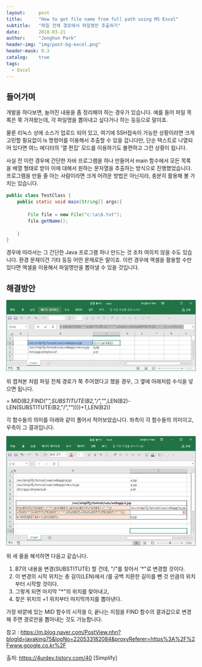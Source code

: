 ```yaml
---
layout:     post
title:      "How to get file name from full path using MS Excel"
subtitle:   "파일 전체 경로에서 파일명만 추출하기"
date:       2018-03-21
author:     "Jonghun Park"
header-img: "img/post-bg-excel.png"
header-mask: 0.3
catalog:    true
tags:
  - Excel
---
```


## 들어가며

개발을 하다보면, 늘어진 내용을 좀 정리해야 하는 경우가 있습니다. 예를 들어 파일 목록은 쭉 가져왔는데, 각 파일명을 뽑아내고 싶다거나 하는 등등으로 말이죠.

물론 리눅스 상에 소스가 업로드 되어 있고, 여기에 SSH접속이 가능한 상황이라면 크게 고민할 필요없이 ls 명령어를 이용해서 추출할 수 있을 겁니다만, 단순 텍스트로 나열되어 있다면 여느 에디터의 '열 편집' 모드를 이용하기도 불편하고 그런 상황이 됩니다. 

사실 전 이런 경우에 간단한 자바 프로그램을 하나 만들어서 main 함수에서 모든 목록을 배열 형태로 받아 이에 대해서 원하는 문자열을 추출하는 방식으로 진행했었습니다. 프로그램을 만들 줄 아는 사람이라면 크게 어려운 방법은 아닌지라, 충분히 활용해 볼 가치는 있습니다.

```java
public class TestClass {
    public static void main(String[] args){
        
        File file = new File("c:\a\b.txt");
        file.getName();
 
    }
}
```

경우에 따라서는 그 간단한 Java 프로그램 하나 만드는 것 조차 여의치 않을 수도 있습니다. 환경 문제이건 기타 등등 어떤 문제로든 말이죠. 이런 경우에 엑셀을 활용할 수만 있다면 엑셀을 이용해서 파일명만을 뽑아낼 수 있을 것입니다. 

## 해결방안

![](/img/post/2018-03-21-excel-get-file-name/excel-get-file-name-00001.png)

위 캡쳐본 처럼 파일 전체 경로가 쭉 주어졌다고 했을 경우, 그 옆에 아래처럼 수식을 넣으면 됩니다. 

= MID(B2,FIND("*",SUBSTITUTE(B2,"/","*",LEN(B2)-LEN(SUBSTITUTE(B2,"/",""))))+1,LEN(B2))

각 함수들의  의미를 아래와 같이 풀어서 적어보았습니다. 좌측이 각 함수들의 의미이고, 우측이 그 결과입니다.

![](/img/post/2018-03-21-excel-get-file-name/excel-get-file-name-00002.png)

위 세 줄을 해석하면 다음고 같습니다. 

1. B7의 내용을 변경(SUBSTITUTE) 할 건데, "/"를 찾아서 '*"로 변경할 것이다. 
2. 이 변경의 시작 위치는 총 길이(LEN)에서 /를 공백 치환한 길이를 뺀 것 만큼의 위치부터 시작할 것이다.
3. 그렇게 되면 마지막 "*"의 위치를 찾아내고, 
4. 찾은 위치의 +1 위치부터 마지막까지를 뽑아낸다.

가장 바깥에 있는 MID 함수의 시작을 0, 끝나는 지점을 FIND 함수의 결과값으로 변경 해 주면 경로만을 뽑아내는 것도 가능합니다.


참고 : https://m.blog.naver.com/PostView.nhn?blogId=javaking75&logNo=220533182084&proxyReferer=https%3A%2F%2Fwww.google.co.kr%2F

출처: https://4urdev.tistory.com/40 [Simplify]